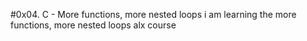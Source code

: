 #0x04. C - More functions, more nested loops
i am learning the more functions, more nested loops alx course

